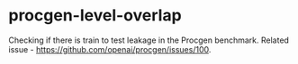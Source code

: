 # procgen-level-overlap
Checking if there is train to test leakage in the Procgen benchmark. Related issue - https://github.com/openai/procgen/issues/100.
